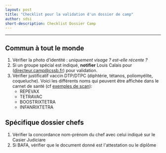 ```yaml
---
layout: post
title: "Checklist pour la validation d'un dossier de camp"
author: sdsi
short-description: Checklist Dossier Camp
---
```


-----

## Commun à tout le monde

1. Vérifier la photo d’identité : _uniquement visage ? est-elle récente ?_
2. Si un groupe spécial est indiqué, **notifier** Louis Calais pour (directeur.camp@cssb.fr) pour validation.
3. Vérifier justificatif vaccin DTP/DTPC (diphtérie, tétanos, poliomyélite, coqueluche). Voici les différents noms qui peuvent être affichée dans le carnet de santé (cf [exemples de scan](./checklist/vaccins.md)):
    - REPEVAX
    - TETRAVAC
    - BOOSTRIXTETRA
    - INFANRIXTETRA


## Spécifique dossier chefs

1. Vérifier la concordance nom-prénom du chef avec celui indiqué sur le Casier Judiciare
3. Si BAFA, vérifier que le document donné est l'attestation ou le diplôme